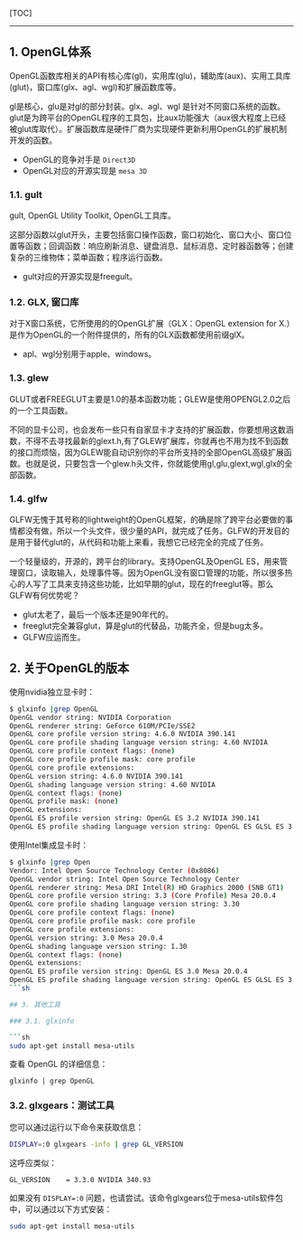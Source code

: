 <!--
+++
title       = "【入门】OpenGL基础知识"
description = "1. OpenGL体系; 2. 关于OpenGL的版本; 3. 其他工具"
date        = "2022-01-03"
tags        = []
categories  = ["7-理论知识","74-3D视觉"]
series      = []
keywords    = []
weight      = 5
toc         = true
draft       = false
+++ -->

[TOC]

---

## 1. OpenGL体系

OpenGL函数库相关的API有核心库(gl)，实用库(glu)，辅助库(aux)、实用工具库(glut)，窗口库(glx、agl、wgl)和扩展函数库等。

gl是核心，glu是对gl的部分封装。glx、agl、wgl 是针对不同窗口系统的函数。glut是为跨平台的OpenGL程序的工具包，比aux功能强大（aux很大程度上已经被glut库取代）。扩展函数库是硬件厂商为实现硬件更新利用OpenGL的扩展机制开发的函数。

+ OpenGL的竞争对手是 `Direct3D`
+ OpenGL对应的开源实现是 `mesa 3D`

### 1.1. gult

gult, OpenGL Utility Toolkit, OpenGL工具库。

这部分函数以glut开头，主要包括窗口操作函数，窗口初始化、窗口大小、窗口位置等函数；回调函数：响应刷新消息、键盘消息、鼠标消息、定时器函数等；创建复杂的三维物体；菜单函数；程序运行函数。

+ gult对应的开源实现是freegult。

### 1.2. GLX, 窗口库

对于X窗口系统，它所使用的的OpenGL扩展（GLX：OpenGL extension for X.）是作为OpenGL的一个附件提供的，所有的GLX函数都使用前缀glX。

+ apl、wgl分别用于apple、windows。

### 1.3. glew

GLUT或者FREEGLUT主要是1.0的基本函数功能；GLEW是使用OPENGL2.0之后的一个工具函数。

不同的显卡公司，也会发布一些只有自家显卡才支持的扩展函数，你要想用这数涵数，不得不去寻找最新的glext.h,有了GLEW扩展库，你就再也不用为找不到函数的接口而烦恼，因为GLEW能自动识别你的平台所支持的全部OpenGL高级扩展函数。也就是说，只要包含一个glew.h头文件，你就能使用gl,glu,glext,wgl,glx的全部函数。

### 1.4. glfw

GLFW无愧于其号称的lightweight的OpenGL框架，的确是除了跨平台必要做的事情都没有做，所以一个头文件，很少量的API，就完成了任务。GLFW的开发目的是用于替代glut的，从代码和功能上来看，我想它已经完全的完成了任务。

一个轻量级的，开源的，跨平台的library。支持OpenGL及OpenGL ES，用来管理窗口，读取输入，处理事件等。因为OpenGL没有窗口管理的功能，所以很多热心的人写了工具来支持这些功能，比如早期的glut，现在的freeglut等。那么GLFW有何优势呢？

+ glut太老了，最后一个版本还是90年代的。
+ freeglut完全兼容glut，算是glut的代替品，功能齐全，但是bug太多。
+ GLFW应运而生。

## 2. 关于OpenGL的版本

使用nvidia独立显卡时：

```sh
$ glxinfo |grep OpenGL
OpenGL vendor string: NVIDIA Corporation
OpenGL renderer string: GeForce 610M/PCIe/SSE2
OpenGL core profile version string: 4.6.0 NVIDIA 390.141
OpenGL core profile shading language version string: 4.60 NVIDIA
OpenGL core profile context flags: (none)
OpenGL core profile profile mask: core profile
OpenGL core profile extensions:
OpenGL version string: 4.6.0 NVIDIA 390.141
OpenGL shading language version string: 4.60 NVIDIA
OpenGL context flags: (none)
OpenGL profile mask: (none)
OpenGL extensions:
OpenGL ES profile version string: OpenGL ES 3.2 NVIDIA 390.141
OpenGL ES profile shading language version string: OpenGL ES GLSL ES 3.20
```

使用Intel集成显卡时：

```sh
$ glxinfo |grep Open
Vendor: Intel Open Source Technology Center (0x8086)
OpenGL vendor string: Intel Open Source Technology Center
OpenGL renderer string: Mesa DRI Intel(R) HD Graphics 2000 (SNB GT1)
OpenGL core profile version string: 3.3 (Core Profile) Mesa 20.0.4
OpenGL core profile shading language version string: 3.30
OpenGL core profile context flags: (none)
OpenGL core profile profile mask: core profile
OpenGL core profile extensions:
OpenGL version string: 3.0 Mesa 20.0.4
OpenGL shading language version string: 1.30
OpenGL context flags: (none)
OpenGL extensions:
OpenGL ES profile version string: OpenGL ES 3.0 Mesa 20.0.4
OpenGL ES profile shading language version string: OpenGL ES GLSL ES 3.00
```sh

## 3. 其他工具

### 3.1. glxinfo

```sh
sudo apt-get install mesa-utils
```

查看 OpenGL 的详细信息：

```
glxinfo | grep OpenGL
```

### 3.2. glxgears：测试工具

您可以通过运行以下命令来获取信息：

```sh
DISPLAY=:0 glxgears -info | grep GL_VERSION
```

这呼应类似：

```
GL_VERSION    = 3.3.0 NVIDIA 340.93
```

如果没有 `DISPLAY=:0` 问题，也请尝试。该命令glxgears位于mesa-utils软件包中，可以通过以下方式安装：

```sh
sudo apt-get install mesa-utils
```
